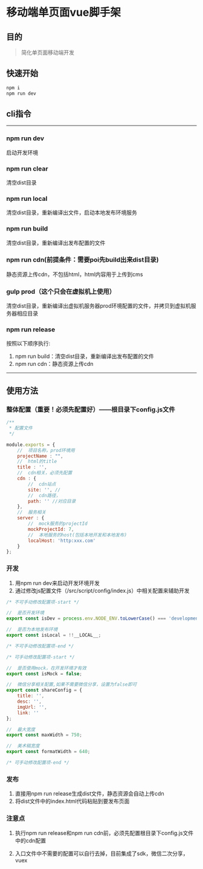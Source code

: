 # 移动端单页面vue脚手架

## 目的

> 简化单页面移动端开发

## 快速开始

```javascript
npm i
npm run dev
```



## cli指令


----------

### npm run dev
启动开发环境
### npm run clear
清空dist目录
### npm run local
清空dist目录，重新编译出文件，启动本地发布环境服务
### npm run build
清空dist目录，重新编译出发布配置的文件
### npm run cdn(前提条件：需要poi先build出来dist目录)
静态资源上传cdn，不包括html，html内容用于上传到cms
### gulp prod（这个只会在虚拟机上使用）
清空dist目录，重新编译出虚拟机服务器prod环境配置的文件，并拷贝到虚拟机服务器相应目录
### npm run release
按照以下顺序执行:

 1. npm run build：清空dist目录，重新编译出发布配置的文件
 2. npm run cdn：静态资源上传cdn

----------

##  使用方法

### 整体配置（重要！必须先配置好）——根目录下config.js文件

```javascript
/**
 * 配置文件
 */

module.exports = {
    //  项目名称，prod环境用
    projectName : "",
    //  html的title
    title : '',
    //  cdn相关，必须先配置
    cdn : {
        //  cdn站点
        site: '', //
        //  cdn路径，
        path: '' //对应目录
    },
    //  服务相关
    server : {
        //  mock服务的projectId
        mockProjectId: 7,
        //  本地服务的host(包括本地开发和本地发布)
        localHost: 'http:xxx.com' 
    }
};
```

### 开发

 1. 用npm run dev来启动开发环境开发
 2. 通过修改js配置文件（/src/script/config/index.js）中相关配置来辅助开发

```javascript
/* 不可手动修改配置项-start */

//  是否开发环境
export const isDev = process.env.NODE_ENV.toLowerCase() === 'development';

//  是否为本地发布环境
export const isLocal = !!__LOCAL__;

/* 不可手动修改配置项-end */

/* 可手动修改配置项-start */

//  是否使用mock，在开发环境才有效
export const isMock = false;

//  微信分享相关配置,如果不需要微信分享，设置为false即可
export const shareConfig = {
    title: '',
    desc: '',
    imgUrl: '',
    link: ''
};

//  最大宽度
export const maxWidth = 750;

//  美术稿宽度
export const formatWidth = 640;

/* 可手动修改配置项-end */
```
 
### 发布

 1. 直接用npm run release生成dist文件，静态资源会自动上传cdn
 2. 将dist文件中的index.html代码粘贴到要发布页面

### 注意点

 1. 执行npm run release和npm run cdn前，必须先配置根目录下config.js文件中的cdn配置

 2. 入口文件中不需要的配置可以自行去掉，目前集成了sdk，微信二次分享，vuex


